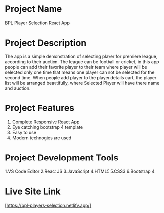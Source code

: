 # Project Name 
BPL Player Selection React App

# Project Description
The app is a simple demonstration of selecting player for premiere league, according to their auction. The league can be football or cricket, in this app people can add their favorite player to their team where player will be selected only one time that means one player can not be selected for the second time. When people add player to the player details cart, the player list will be arranged beautifully,  where Selected Player will have there name and auction.

# Project Features
1. Complete Responsive React App
2. Eye catching bootstrap 4 template
3. Easy to use 
4. Modern technogies are used

# Project Development Tools
1.VS Code Editor
2.React JS
3.JavaScript
4.HTML5
5.CSS3
6.Bootstrap 4

# Live Site Link
[https://bpl-players-selection.netlify.app/]

